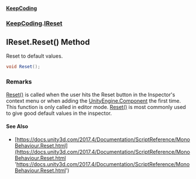 #### [KeepCoding](index.md 'index')
### [KeepCoding](KeepCoding.md 'KeepCoding').[IReset](IReset.md 'KeepCoding.IReset')
## IReset.Reset() Method
Reset to default values.  
```csharp
void Reset();
```
### Remarks
[Reset()](IReset.Reset().md 'KeepCoding.IReset.Reset()') is called when the user hits the Reset button in the Inspector's context menu or when adding the [UnityEngine.Component](https://docs.microsoft.com/en-us/dotnet/api/UnityEngine.Component 'UnityEngine.Component') the first time. This function is only called in editor mode. [Reset()](IReset.Reset().md 'KeepCoding.IReset.Reset()') is most commonly used to give good default values in the inspector.  
            
#### See Also
- [https://docs.unity3d.com/2017.4/Documentation/ScriptReference/MonoBehaviour.Reset.html](https://docs.unity3d.com/2017.4/Documentation/ScriptReference/MonoBehaviour.Reset.html 'https://docs.unity3d.com/2017.4/Documentation/ScriptReference/MonoBehaviour.Reset.html')
